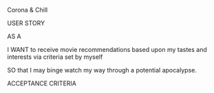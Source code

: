 Corona & Chill 

USER STORY 

AS A 

I WANT to receive movie recommendations based upon my tastes and interests via criteria set by myself

SO that I may binge watch my way through a potential apocalypse.

ACCEPTANCE CRITERIA


